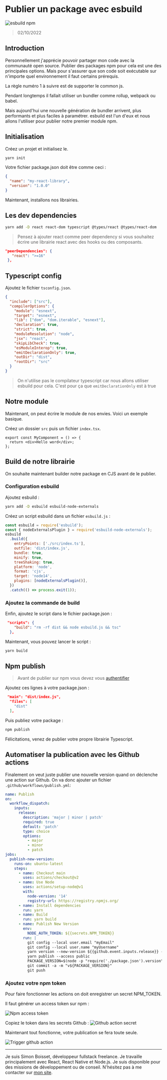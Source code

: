 # Publier un package avec esbuild

![esbuild npm](https://lezo-files.s3.fr-par.scw.cloud/simon-blog/esbuild-npm.webp)

> 02/10/2022

## Introduction

Personnellement j'apprécie pouvoir partager mon code avec la communauté open source. Publier des packages npm pour cela est une des principales options. Mais pour s'assurer que son code soit exécutable sur n'importe quel environnement il faut certains prérequis.

La règle numéro 1 à suivre est de supporter le common js.

Pendant longtemps il fallait utiliser un bundler comme rollup, webpack ou babel.

Mais aujourd'hui une nouvelle génération de bundler arrivent, plus performants et plus faciles à paramétrer. esbuild est l'un d'eux et nous allons l'utiliser pour publier notre premier module npm.

## Initialisation

Créez un projet et initialisez le.

```bash
yarn init
```

Votre fichier package.json doit être comme ceci :

```json
{
  "name": "my-react-library",
  "version": "1.0.0"
}
```

Maintenant, installons nos librairies.

## Les dev dependencies

```bash
yarn add -D react react-dom typescript @types/react @types/react-dom
```

> Pensez à ajouter react comme peer dependency si vous souhaitez écrire une librairie react avec des hooks ou des composants.

```json
"peerDependencies": {
   "react": ">=16"
 },
```

## Typescript config

Ajoutez le fichier `tsconfig.json`.

```json
{
  "include": ["src"],
  "compilerOptions": {
    "module": "esnext",
    "target": "esnext",
    "lib": ["dom", "dom.iterable", "esnext"],
    "declaration": true,
    "strict": true,
    "moduleResolution": "node",
    "jsx": "react",
    "skipLibCheck": true,
    "esModuleInterop": true,
    "emitDeclarationOnly": true,
    "outDir": "dist",
    "rootDir": "src"
  }
}
```

> On n'utilise pas le compilateur typescript car nous allons utiliser esbuild pour cela. C'est pour ça que `emitDeclarationOnly` est à true

## Notre module

Maintenant, on peut écrire le module de nos envies. Voici un exemple basique.

Créez un dossier `src` puis un fichier `index.tsx`.

```tsx
export const MyComponent = () => {
  return <div>Hello word</div>;
};
```

## Build de notre librairie

On souhaite maintenant builder notre package en CJS avant de le publier.

### Configuration esbuild

Ajoutez esbuild :

```bash
yarn add -D esbuild esbuild-node-externals
```

Créez un script esbuild dans un fichier `esbuild.js` :

```js
const esbuild = require('esbuild');
const { nodeExternalsPlugin } = require('esbuild-node-externals');
esbuild
  .build({
    entryPoints: ['./src/index.ts'],
    outfile: 'dist/index.js',
    bundle: true,
    minify: true,
    treeShaking: true,
    platform: 'node',
    format: 'cjs',
    target: 'node14',
    plugins: [nodeExternalsPlugin()],
  })
  .catch(() => process.exit(1));
```

### Ajoutez la commande de build

Enfin, ajoutez le script dans le fichier package.json :

```json
 "scripts": {
    "build": "rm -rf dist && node esbuild.js && tsc"
  },
```

Maintenant, vous pouvez lancer le script :

```bash
yarn build
```

## Npm publish

> Avant de publier sur npm vous devez vous [authentifier](https://docs.npmjs.com/creating-a-new-npm-user-account)

Ajoutez ces lignes à votre package.json :

```json
 "main": "dist/index.js",
  "files": [
    "dist"
  ],
```

Puis publiez votre package :

```bash
npm publish
```

Félicitations, venez de publier votre propre librairie Typescript.

## Automatiser la publication avec les Github actions

Finalement on veut juste publier une nouvelle version quand on déclenche une action sur Github. On va donc ajouter un fichier
`.github/workflows/publish.yml`:

```yml
name: Publish
on:
  workflow_dispatch:
    inputs:
      release:
        description: 'major | minor | patch'
        required: true
        default: 'patch'
        type: choice
        options:
          - major
          - minor
          - patch
jobs:
  publish-new-version:
    runs-on: ubuntu-latest
    steps:
      - name: Checkout main
        uses: actions/checkout@v2
      - name: Use Node
        uses: actions/setup-node@v1
        with:
          node-version: '14'
          registry-url: https://registry.npmjs.org/
      - name: Install dependencies
        run: yarn
      - name: Build
        run: yarn build
      - name: Publish New Version
        env:
          NODE_AUTH_TOKEN: ${{secrets.NPM_TOKEN}}
        run: |
          git config --local user.email "myEmail"
          git config --local user.name "myUsername"
          yarn version --new-version ${{github.event.inputs.release}} --no-git-tag-version
          yarn publish --access public
          PACKAGE_VERSION=$(node -p "require('./package.json').version")
          git commit -a -m "v${PACKAGE_VERSION}"
          git push
```

### Ajoutez votre npm token

Pour faire fonctionner les actions on doit enregistrer un secret NPM_TOKEN.

Il faut générer un access token sur npm :

![Npm access token](https://dev-to-uploads.s3.amazonaws.com/uploads/articles/9icyha61tyima21mtzf5.png)

Copiez le token dans les secrets Github :
![Github action secret](https://dev-to-uploads.s3.amazonaws.com/uploads/articles/xy2xsmbx8v7e6ka5plex.png)

Maintenant tout fonctionne, votre publication se fera toute seule.

![Trigger github action](https://dev-to-uploads.s3.amazonaws.com/uploads/articles/oe3ocya9kr94ft0ukbmv.png)

---

Je suis Simon Boisset, développeur fullstack freelance. Je travaille principalement avec React, React Native et Node.js. Je suis disponible pour des missions de développement ou de conseil. N'hésitez pas à me contacter sur [mon site](https://simonboisset.com/).
